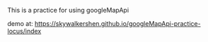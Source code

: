 This is a practice for using googleMapApi

demo at: https://skywalkershen.github.io/googleMapApi-practice-locus/index